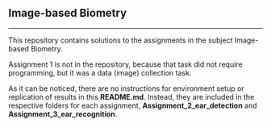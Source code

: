 ## Image-based Biometry

---

This repository contains solutions to the assignments in the subject Image-based Biometry. 

Assignment 1 is not in the repository, because that task did not require programming, but it
was a data (image) collection task.

As it can be noticed, there are no instructions for environment setup or replication of results
in this **README.md**. Instead, they are included in the respective folders for each assignment,
**Assignment_2_ear_detection** and **Assignment_3_ear_recognition**.
